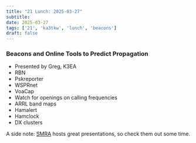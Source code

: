 ```yaml
---
title: "21 Lunch: 2025-03-27"
subtitle:
date: 2025-03-27
tags: ['21', 'ka3tkw', 'lunch', 'beacons']
draft: false
---
```


### Beacons and Online Tools to Predict Propagation
- Presented by Greg, K3EA
- RBN
- Pskreporter
- WSPRnet
- VoaCap
- Watch for openings on calling frequencies
- ARRL band maps
- Hamalert
- Hamclock
- DX clusters

A side note: [SMRA](https://n3twt.org/) hosts great presentations,
so check them out some time.

<!--more-->

